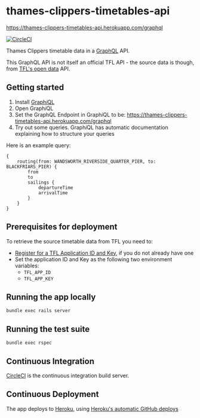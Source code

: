 # thames-clippers-timetables-api

https://thames-clippers-timetables-api.herokuapp.com/graphql

[![CircleCI](https://circleci.com/gh/johnboyes/thames-clippers-timetables-api.svg?style=shield)](https://circleci.com/gh/johnboyes/thames-clippers-timetables-api)

Thames Clippers timetable data in a [GraphQL](https://graphql.org/) API.

This GraphQL API is not itself an official TFL API - the source data is though, from [TFL's open data](https://tfl.gov.uk/info-for/open-data-users/) API.

## Getting started

1. Install [Graph*i*QL](https://github.com/skevy/graphiql-app)
2. Open Graph*i*QL
3. Set the GraphQL Endpoint in Graph*i*QL to be: https://thames-clippers-timetables-api.herokuapp.com/graphql
4. Try out some queries.  Graph*i*QL has automatic documentation explaining how to structure your queries

Here is an example query:
```
{
    routing(from: WANDSWORTH_RIVERSIDE_QUARTER_PIER, to: BLACKFRIARS_PIER) {
        from
        to
        sailings {
            departureTime
            arrivalTime
        }
    }
}
```


## Prerequisites for deployment

To retrieve the source timetable data from TFL you need to:

- [Register for a TFL Application ID and Key](https://api.tfl.gov.uk/), if you do not already have one
- Set the application ID and Key as the following two environment variables:
  - `TFL_APP_ID`
  - `TFL_APP_KEY`

## Running the app locally

`bundle exec rails server`

## Running the test suite

`bundle exec rspec`

## Continuous Integration

[CircleCI](https://circleci.com/gh/johnboyes/thames-clippers-timetables-api) is the continuous integration build server.

## Continuous Deployment

The app deploys to [Heroku](https://heroku.com), using [Heroku's automatic GitHub deploys](https://devcenter.heroku.com/articles/github-integration#automatic-deploys)
